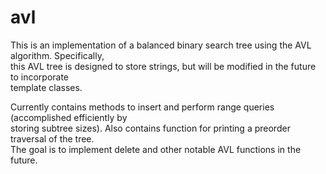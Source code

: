 # avl

This is an implementation of a balanced binary search tree using the AVL algorithm. Specifically,\
this AVL tree is designed to store strings, but will be modified in the future to incorporate\
template classes.

Currently contains methods to insert and perform range queries (accomplished efficiently by\
storing subtree sizes). Also contains function for printing a preorder traversal of the tree.\
The goal is to implement delete and other notable AVL functions in the future.